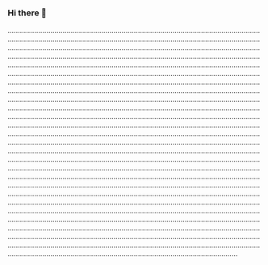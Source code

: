 ### Hi there 👋

.........................................................................................................................................................................................................................................................................................................................................................................................................................................................................................................................................................................................................................................................................................................................................................................................................................................................................................................................................................................................................................................................................................................................................................................................................................................................................................................................................................................................................................................................................................................................................................................................................................................................................................................................................................................................................................................................................................................................................................................................................................................................................................................................................................................................................................................................................................................................................................................................................................................................................................................................................................................................................................................................................................................................................................................................................................................................................................................................................................................................................................................................................................................................................................................................................................................................................................................................................................................................................................................................................